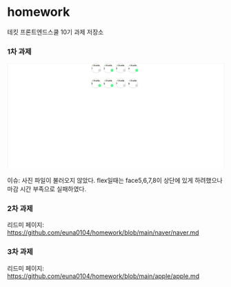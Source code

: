# homework
테킷 프론트엔드스쿨 10기 과제 저장소

### 1차 과제
![alt text](image.png)

이슈: 사진 파일이 불러오지 않았다. flex일때는 face5,6,7,8이 상단에 있게 하려했으나 마감 시간 부족으로 실패하였다.


### 2차 과제
리드미 페이지: https://github.com/euna0104/homework/blob/main/naver/naver.md

### 3차 과제
리드미 페이지: https://github.com/euna0104/homework/blob/main/apple/apple.md